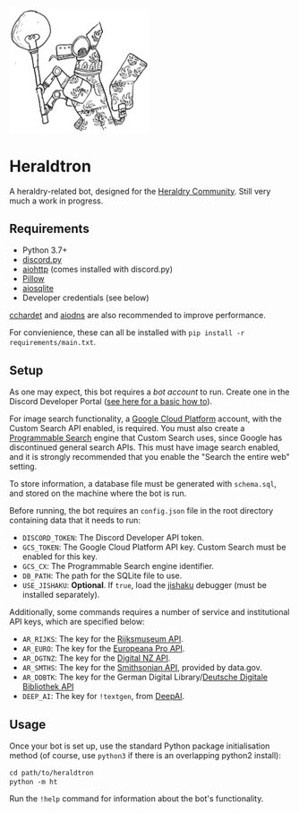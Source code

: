 <img src="images/robot.png" width="250" alt="Heraldtron mascot">

# Heraldtron

A heraldry-related bot, designed for the [Heraldry Community](https://twitter.com/arm_yourselves). Still very much a work in progress.

## Requirements

* Python 3.7+
* [discord.py](https://pypi.org/project/discord.py/)
* [aiohttp](https://pypi.org/project/aiohttp/) (comes installed with discord.py)
* [Pillow](https://pypi.org/project/Pillow/)
* [aiosqlite](https://pypi.org/project/aiosqlite/)
* Developer credentials (see below)

[cchardet](https://pypi.org/project/cchardet/) and [aiodns](https://pypi.org/project/aiodns/) are also recommended to improve performance.

For convienience, these can all be installed with `pip install -r requirements/main.txt`. 

## Setup

As one may expect, this bot requires a *bot account* to run. Create one in the Discord Developer Portal ([see here for a basic how to](https://realpython.com/how-to-make-a-discord-bot-python/)). 

For image search functionality, a [Google Cloud Platform](https://cloud.google.com) account, with the Custom Search API enabled, is required. You must also create a [Programmable Search](https://programmablesearchengine.google.com/about/) engine that Custom Search uses, since Google has discontinued general search APIs. This must have image search enabled, and it is strongly recommended that you enable the "Search the entire web" setting.

To store information, a database file must be generated with `schema.sql`, and stored on the machine where the bot is run.

Before running, the bot requires an `config.json` file in the root directory containing data that it needs to run:

* `DISCORD_TOKEN`: The Discord Developer API token.
* `GCS_TOKEN`: The Google Cloud Platform API key. Custom Search must be enabled for this key.
* `GCS_CX`: The Programmable Search engine identifier.
* `DB_PATH`: The path for the SQLite file to use.
* `USE_JISHAKU`: **Optional**. If `true`, load the [jishaku](https://github.com/Gorialis/jishaku) debugger (must be installed separately). 

Additionally, some commands requires a number of service and institutional API keys, which are specified below:

* `AR_RIJKS`: The key for the [Rijksmuseum API](https://data.rijksmuseum.nl/object-metadata/api/).
* `AR_EURO`: The key for the [Europeana Pro API](https://pro.europeana.eu/page/apis).
* `AR_DGTNZ`: The key for the [Digital NZ API](https://digitalnz.org/developers).
* `AR_SMTHS`: The key for the [Smithsonian API](http://edan.si.edu/openaccess/apidocs/), provided by data.gov.
* `AR_DDBTK`: The key for the German Digital Library/[Deutsche Digitale Bibliothek API](https://labs.deutsche-digitale-bibliothek.de/app/ddbapi/)
* `DEEP_AI`: The key for `!textgen`, from [DeepAI](https://deepai.org/).

## Usage

Once your bot is set up, use the standard Python package initialisation method (of course, use `python3` if there is an overlapping python2 install): 

```
cd path/to/heraldtron
python -m ht
```

Run the `!help` command for information about the bot's functionality.